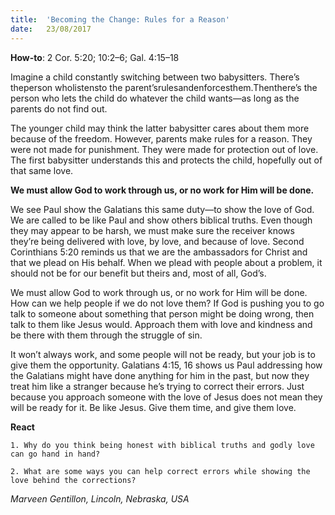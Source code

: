 ```yaml
---
title:  'Becoming the Change: Rules for a Reason'
date:   23/08/2017
---
```


**How-to**: 2 Cor. 5:20; 10:2–6; Gal. 4:15–18

Imagine a child constantly switching between two babysitters. There’s theperson wholistensto the parent’srulesandenforcesthem.Thenthere’s the person who lets the child do whatever the child wants—as long as the parents do not find out.

The younger child may think the latter babysitter cares about them more because of the freedom. However, parents make rules for a reason. They were not made for punishment. They were made for protection out of love. The first babysitter understands this and protects the child, hopefully out of that same love.

**We must allow God to work through us, or no work for Him will be done.**

We see Paul show the Galatians this same duty—to show the love of God. We are called to be like Paul and show others biblical truths. Even though they may appear to be harsh, we must make sure the receiver knows they’re being delivered with love, by love, and because of love. Second Corinthians 5:20 reminds us that we are the ambassadors for Christ and that we plead on His behalf. When we plead with people about a problem, it should not be for our benefit but theirs and, most of all, God’s.

We must allow God to work through us, or no work for Him will be done. How can we help people if we do not love them? If God is pushing you to go talk to someone about something that person might be doing wrong, then talk to them like Jesus would. Approach them with love and kindness and be there with them through the struggle of sin.

It won’t always work, and some people will not be ready, but your job is to give them the opportunity. Galatians 4:15, 16 shows us Paul addressing how the Galatians might have done anything for him in the past, but now they treat him like a stranger because he’s trying to correct their errors. Just because you approach someone with the love of Jesus does not mean they will be ready for it. Be like Jesus. Give them time, and give them love.

**React**

`1. Why do you think being honest with biblical truths and godly love can go hand in hand?`

`2. What are some ways you can help correct errors while showing the love behind the corrections?`

_Marveen Gentillon, Lincoln, Nebraska, USA_